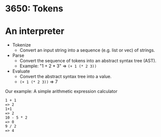 
# 3650: Tokens



# An interpreter

 - Tokenize
   - Convert an input string into a sequence (e.g. list or vec) of strings.
 - Parse
   - Convert the sequence of tokens into an abstract syntax tree (AST).
   - Example: "1 + 2 * 3" => ```(+ 1 (* 2 3))```
 - Evaluate
   - Convert the abstract syntax tree into a value.
   -  ```(+ 1 (* 2 3))``` => 7

Our example: A simple arithmetic expression calculator

```
1 + 1
=> 2
1+1
=> 2
10 - 5 * 2
=> 0
9 / 2
=> 4
```



